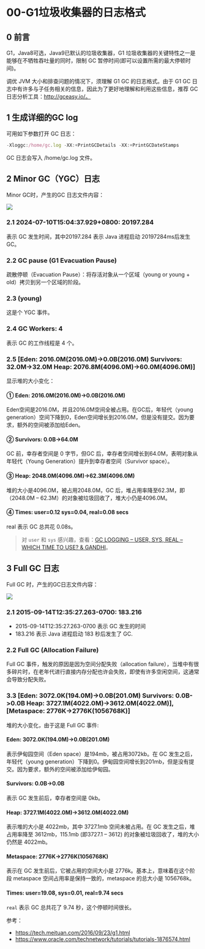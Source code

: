 # 00-G1垃圾收集器的日志格式

## 0 前言

G1，Java8可选，Java9已默认的垃圾收集器，G1 垃圾收集器的关键特性之一是能够在不牺牲吞吐量的同时，限制 GC 暂停时间(即可以设置所需的最大停顿时间)。

调优 JVM 大小和排查问题的情况下，须理解 G1 GC 的日志格式。由于 G1 GC 日志中有许多与子任务相关的信息，因此为了更好地理解和利用这些信息，推荐 GC 日志分析工具：http://gceasy.io/。

## 1 生成详细的GC log

可用如下参数打开 GC 日志：

```javascript
-Xloggc:/home/gc.log -XX:+PrintGCDetails -XX:+PrintGCDateStamps
```

GC 日志会写入 /home/gc.log 文件。

## 2 Minor GC（YGC）日志

Minor GC时，产生的GC 日志文件内容：

![](https://my-img.javaedge.com.cn/javaedge-blog/2024/07/dfc14ef8f21034daff5ade562f6e16b3.png)

### 2.1 2024-07-10T15:04:37.929+0800: 20197.284

表示 GC 发生时间，其中20197.284 表示 Java 进程启动 20197284ms后发生 GC。

### 2.2 GC pause (G1 Evacuation Pause)

疏散停顿（Evacuation Pause）：将存活对象从一个区域（young or young + old）拷贝到另一个区域的阶段。

### 2.3 (young)

这是个 YGC 事件。

### 2.4 GC Workers: 4

表示 GC 的工作线程是 4 个。

### 2.5 [Eden: 2016.0M(2016.0M)->0.0B(2016.0M) Survivors: 32.0M->32.0M Heap: 2076.8M(4096.0M)->60.0M(4096.0M)]

显示堆的大小变化：

#### ① Eden: 2016.0M(2016.0M)->0.0B(2016.0M)

Eden空间是2016.0M，并且2016.0M空间全被占用。在GC后，年轻代（young generation）空间下降到0，Eden空间增长到2016.0M，但是没有提交。因为要求，额外的空间被添加给Eden。

#### ② Survivors: 0.0B->64.0M

GC 前，幸存者空间是 0 字节，但GC 后，幸存者空间增长到64.0M，表明对象从年轻代（Young Generation）提升到幸存者空间（Survivor space）。

#### ③ Heap: 2048.0M(4096.0M)->62.3M(4096.0M)

堆的大小是4096.0M，被占用2048.0M，GC 后，堆占用率降至62.3M，即（2048.0M – 62.3M）的对象被垃圾回收了，堆大小仍是4096.0M。

#### ④ Times: user=0.12 sys=0.04, real=0.08 secs

real 表示 GC 总共花 0.08s。

> 对 `user` 和 `sys` 感兴趣，查看：[GC LOGGING – USER, SYS, REAL – WHICH TIME TO USE? & GANDHI](https://blog.tier1app.com/2016/04/06/gc-logging-user-sys-real-which-time-to-use/)。

## 3 Full GC 日志

Full GC 时，产生的GC日志文件内容：

![](https://dz2cdn1.dzone.com/storage/temp/2535103-g1gc-2.png)

### 2.1 2015-09-14T12:35:27.263-0700: 183.216

- 2015-09-14T12:35:27.263-0700 表示 GC 发生的时间
- 183.216 表示 Java 进程启动 183 秒后发生了 GC.

### 2.2 Full GC (Allocation Failure)

Full GC 事件，触发的原因是因为空间分配失败（allocation failure），当堆中有很多碎片时，在老年代进行直接内存分配也许会失败，即使有许多空闲空间，这通常会导致分配失败。

### 3.3 [Eden: 3072.0K(194.0M)->0.0B(201.0M) Survivors: 0.0B->0.0B Heap: 3727.1M(4022.0M)->3612.0M(4022.0M)], [Metaspace: 2776K->2776K(1056768K)]

堆的大小变化，由于这是 Full GC 事件:

#### Eden: 3072.0K(194.0M)->0.0B(201.0M)

表示伊甸园空间（Eden space）是194mb，被占用3072kb。在 GC 发生之后，年轻代（young generation）下降到0。伊甸园空间增长到201mb，但是没有提交。因为要求，额外的空间被添加给伊甸园。

#### Survivors: 0.0B->0.0B

表示 GC 发生前后，幸存者空间是 0kb。

#### Heap: 3727.1M(4022.0M)->3612.0M(4022.0M)

表示堆的大小是 4022mb，其中 3727.1mb 空间未被占用。在 GC 发生之后，堆占用率降至 3612mb，115.1mb (即3727.1 – 3612) 的对象被垃圾回收了，堆的大小仍然是 4022mb。

#### Metaspace: 2776K->2776K(1056768K)

表示在 GC 发生前后，它被占用的空间大小是 2776k。基本上，意味着在这个阶段 metaspace 空间占用率是保持一致的，metaspace 的总大小是 1056768k。

#### Times: user=19.08, sys=0.01, real=9.74 secs

`real` 表示 GC 总共花了 9.74 秒，这个停顿时间很长。

参考：

- https://tech.meituan.com/2016/09/23/g1.html
- https://www.oracle.com/technetwork/tutorials/tutorials-1876574.html